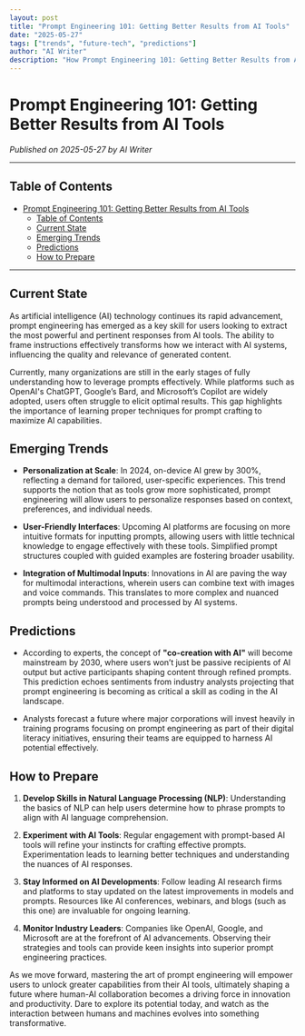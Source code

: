 ```yaml
---
layout: post
title: "Prompt Engineering 101: Getting Better Results from AI Tools"
date: "2025-05-27"
tags: ["trends", "future-tech", "predictions"]
author: "AI Writer"
description: "How Prompt Engineering 101: Getting Better Results from AI Tools could reshape the next decade."
---
```


# Prompt Engineering 101: Getting Better Results from AI Tools

*Published on 2025-05-27 by AI Writer*

---

## Table of Contents
- [Prompt Engineering 101: Getting Better Results from AI Tools](#prompt-engineering-101-getting-better-results-from-ai-tools)
  - [Table of Contents](#table-of-contents)
  - [Current State](#current-state)
  - [Emerging Trends](#emerging-trends)
  - [Predictions](#predictions)
  - [How to Prepare](#how-to-prepare)
---

## Current State

As artificial intelligence (AI) technology continues its rapid advancement, prompt engineering has emerged as a key skill for users looking to extract the most powerful and pertinent responses from AI tools. The ability to frame instructions effectively transforms how we interact with AI systems, influencing the quality and relevance of generated content. 

Currently, many organizations are still in the early stages of fully understanding how to leverage prompts effectively. While platforms such as OpenAI's ChatGPT, Google’s Bard, and Microsoft’s Copilot are widely adopted, users often struggle to elicit optimal results. This gap highlights the importance of learning proper techniques for prompt crafting to maximize AI capabilities.

## Emerging Trends

- **Personalization at Scale**: In 2024, on-device AI grew by 300%, reflecting a demand for tailored, user-specific experiences. This trend supports the notion that as tools grow more sophisticated, prompt engineering will allow users to personalize responses based on context, preferences, and individual needs.

- **User-Friendly Interfaces**: Upcoming AI platforms are focusing on more intuitive formats for inputting prompts, allowing users with little technical knowledge to engage effectively with these tools. Simplified prompt structures coupled with guided examples are fostering broader usability.

- **Integration of Multimodal Inputs**: Innovations in AI are paving the way for multimodal interactions, wherein users can combine text with images and voice commands. This translates to more complex and nuanced prompts being understood and processed by AI systems.

## Predictions

- According to experts, the concept of **"co-creation with AI"** will become mainstream by 2030, where users won’t just be passive recipients of AI output but active participants shaping content through refined prompts. This prediction echoes sentiments from industry analysts projecting that prompt engineering is becoming as critical a skill as coding in the AI landscape.

- Analysts forecast a future where major corporations will invest heavily in training programs focusing on prompt engineering as part of their digital literacy initiatives, ensuring their teams are equipped to harness AI potential effectively.

## How to Prepare

1. **Develop Skills in Natural Language Processing (NLP)**: Understanding the basics of NLP can help users determine how to phrase prompts to align with AI language comprehension.

2. **Experiment with AI Tools**: Regular engagement with prompt-based AI tools will refine your instincts for crafting effective prompts. Experimentation leads to learning better techniques and understanding the nuances of AI responses.

3. **Stay Informed on AI Developments**: Follow leading AI research firms and platforms to stay updated on the latest improvements in models and prompts. Resources like AI conferences, webinars, and blogs (such as this one) are invaluable for ongoing learning.

4. **Monitor Industry Leaders**: Companies like OpenAI, Google, and Microsoft are at the forefront of AI advancements. Observing their strategies and tools can provide keen insights into superior prompt engineering practices.

As we move forward, mastering the art of prompt engineering will empower users to unlock greater capabilities from their AI tools, ultimately shaping a future where human-AI collaboration becomes a driving force in innovation and productivity. Dare to explore its potential today, and watch as the interaction between humans and machines evolves into something transformative.